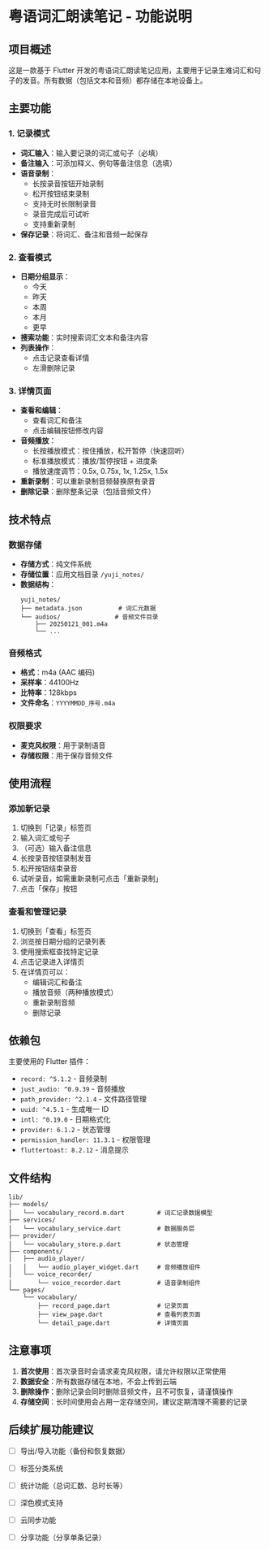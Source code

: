 # 粤语词汇朗读笔记 - 功能说明

## 项目概述

这是一款基于 Flutter 开发的粤语词汇朗读笔记应用，主要用于记录生难词汇和句子的发音。所有数据（包括文本和音频）都存储在本地设备上。

## 主要功能

### 1. 记录模式
- **词汇输入**：输入要记录的词汇或句子（必填）
- **备注输入**：可添加释义、例句等备注信息（选填）
- **语音录制**：
  - 长按录音按钮开始录制
  - 松开按钮结束录制
  - 支持无时长限制录音
  - 录音完成后可试听
  - 支持重新录制
- **保存记录**：将词汇、备注和音频一起保存

### 2. 查看模式
- **日期分组显示**：
  - 今天
  - 昨天
  - 本周
  - 本月
  - 更早
- **搜索功能**：实时搜索词汇文本和备注内容
- **列表操作**：
  - 点击记录查看详情
  - 左滑删除记录

### 3. 详情页面
- **查看和编辑**：
  - 查看词汇和备注
  - 点击编辑按钮修改内容
- **音频播放**：
  - 长按播放模式：按住播放，松开暂停（快速回听）
  - 标准播放模式：播放/暂停按钮 + 进度条
  - 播放速度调节：0.5x, 0.75x, 1x, 1.25x, 1.5x
- **重新录制**：可以重新录制音频替换原有录音
- **删除记录**：删除整条记录（包括音频文件）

## 技术特点

### 数据存储
- **存储方式**：纯文件系统
- **存储位置**：应用文档目录 `/yuji_notes/`
- **数据结构**：
  ```
  yuji_notes/
  ├── metadata.json          # 词汇元数据
  └── audios/               # 音频文件目录
      ├── 20250121_001.m4a
      └── ...
  ```

### 音频格式
- **格式**：m4a (AAC 编码)
- **采样率**：44100Hz
- **比特率**：128kbps
- **文件命名**：`YYYYMMDD_序号.m4a`

### 权限要求
- **麦克风权限**：用于录制语音
- **存储权限**：用于保存音频文件

## 使用流程

### 添加新记录
1. 切换到「记录」标签页
2. 输入词汇或句子
3. （可选）输入备注信息
4. 长按录音按钮录制发音
5. 松开按钮结束录音
6. 试听录音，如需重新录制可点击「重新录制」
7. 点击「保存」按钮

### 查看和管理记录
1. 切换到「查看」标签页
2. 浏览按日期分组的记录列表
3. 使用搜索框查找特定记录
4. 点击记录进入详情页
5. 在详情页可以：
   - 编辑词汇和备注
   - 播放音频（两种播放模式）
   - 重新录制音频
   - 删除记录

## 依赖包

主要使用的 Flutter 插件：
- `record: ^5.1.2` - 音频录制
- `just_audio: ^0.9.39` - 音频播放
- `path_provider: ^2.1.4` - 文件路径管理
- `uuid: ^4.5.1` - 生成唯一 ID
- `intl: ^0.19.0` - 日期格式化
- `provider: 6.1.2` - 状态管理
- `permission_handler: 11.3.1` - 权限管理
- `fluttertoast: 8.2.12` - 消息提示

## 文件结构

```
lib/
├── models/
│   └── vocabulary_record.m.dart         # 词汇记录数据模型
├── services/
│   └── vocabulary_service.dart          # 数据服务层
├── provider/
│   └── vocabulary_store.p.dart          # 状态管理
├── components/
│   ├── audio_player/
│   │   └── audio_player_widget.dart     # 音频播放组件
│   └── voice_recorder/
│       └── voice_recorder.dart          # 语音录制组件
└── pages/
    └── vocabulary/
        ├── record_page.dart             # 记录页面
        ├── view_page.dart               # 查看列表页面
        └── detail_page.dart             # 详情页面
```

## 注意事项

1. **首次使用**：首次录音时会请求麦克风权限，请允许权限以正常使用
2. **数据安全**：所有数据存储在本地，不会上传到云端
3. **删除操作**：删除记录会同时删除音频文件，且不可恢复，请谨慎操作
4. **存储空间**：长时间使用会占用一定存储空间，建议定期清理不需要的记录

## 后续扩展功能建议

- [ ] 导出/导入功能（备份和恢复数据）
- [ ] 标签分类系统
- [ ] 统计功能（总词汇数、总时长等）
- [ ] 深色模式支持
- [ ] 云同步功能
- [ ] 分享功能（分享单条记录）

